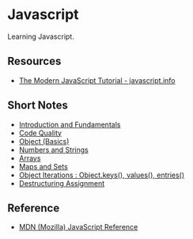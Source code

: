 # Javascript
Learning Javascript.

## Resources
- [The Modern JavaScript Tutorial - javascript.info](https://javascript.info/)

## Short Notes
- [Introduction and Fundamentals](/Fundamentals.md)
- [Code Quality](/Code%20Quality.md)
- [Object (Basics)](/Objects%20(Basics).md)
- [Numbers and Strings](/Numbers%20and%20Strings.md)
- [Arrays](/Arrays.md)
- [Maps and Sets](/Maps%20and%20Sets.md)
- [Object Iterations : Object.keys(), values(), entries()](/Object%20Iterations.md)
- [Destructuring Assignment](/Destructuring%20assignment.md)

## Reference
- [MDN (Mozilla) JavaScript Reference](https://developer.mozilla.org/en-US/docs/Web/JavaScript)

